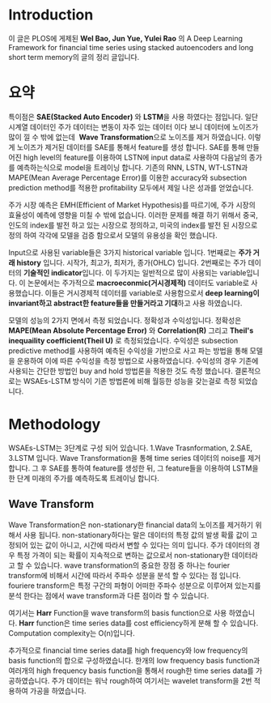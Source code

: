 # Introduction

이 글은  PLOS에 게제된 **WeI Bao, Jun Yue, Yulei Rao** 의 A Deep Learning Framework for financial time series using stacked autoencoders and long short term memory의 글의 정리 글입니다.


# 요약

특이점은 **SAE(Stacked Auto Encoder)** 와 **LSTM**을 사용 하였다는 점입니다. 일단 시계열 데이터인 주가 데이터는 변동이 자주 있는 데이터 이다 보니 데이터에 노이즈가 많이 낄 수 밖에 없는데  **Wave Transformation**으로 노이즈를 제거 하였습니다. 이렇게 노이즈가 제거된 데이터를 SAE를 통해서 feature를 생성 합니다.  SAE를 통해 만들어진 high level의 feature를 이용하여 LSTN에 input data로 사용하여 다음날의 종가를 예측하는식으로 model을 트레이닝 합니다. 기존의 RNN, LSTN,  WT-LSTN과 MAPE(Mean Average Percentage Error)를 이용한 accuracy와 subsection prediction method를 적용한 profitability 모두에서 제일 나은 성과를 얻었습니다.

주가 시장 예측은 EMH(Efficient of Market Hypothesis)를 따르기에, 주가 시장의 효율성이 예측에 영향을 미칠 수 밖에 없습니다. 이러한 문제를 해결 하기 위해서 중국, 인도의 index를 발전 하고 있는 시장으로 정의하고, 미국의 index를 발전 된 시장으로 정의 하여 각각에 모델을 검증 함으로서 모델의 유용성을 확인 했습니다. 

Input으로 사용된 variable들은 3가지 historical variable 입니다. 1번째로는 **주가 거래 history** 입니다. 시작가, 최고가, 최저가, 종가(OHLC) 입니다. 2번째로는 주가 데이터의 **기술적인 indicator**입니다. 이 두가지는 일반적으로 많이 사용되는 variable입니다. 이 논문에서는 주가적으로 **macroeconmic(거시경제적)** 데이터도 variable로 사용했습니다. 이들은 거시경제적 데이터를 variable로 사용함으로서 **deep learning이 invariant하고 abstract한 feature들을 만들거라고 기대**하고 사용 하였습니다.

모델의 성능의 2가지 면에서 측정 되었습니다. 정확성과 수익성입니다. 정확성은 **MAPE(Mean Absolute Percentage Error)** 와 **Correlation(R)** 그리고 **Theil's inequaility coefficient(Theil U)** 로 측정되었습니다. 수익성은 subsection predictive method를 사용하여 예측된 수익성을 기반으로 사고 파는 방법을 통해 모델을 운용하여 이에 따른 수익성을 측정 방법으로 사용하였습니다. 수익성의 경우 기존에 사용되는 간단한 방법인 buy and hold 방법론을 적용한 것도 측정 했습니다. 결론적으로는 WSAEs-LSTM 방식이 기존 방법론에 비해 월등한 성능을 갖는걸로 측정 되었습니다.

# Methodology

WSAEs-LSTM는 3단계로 구성 되어 있습니다. 1.Wave Trasnformation, 2.SAE, 3.LSTM 입니다. Wave Transformation을 통해 time series 데이터의 noise를 제거합니다. 그 후 SAE를 통하여 feature를 생성한 뒤, 그 feature들을 이용하여 LSTM을 한 단계 미래의 주가를 예측하도록 트레이닝 합니다.

## Wave Transform

Wave Transformation은 non-stationary한 financial data의 노이즈를 제거하기 위해서 사용 됩니다. non-stationary하다는 말은 데이터의 특정 값의 발생 확률 값이 고정되어 있는 값이 아니고, 시간에 따라서 변할 수 있다는 의미 입니다. 주가 데이터의 경우 특정 가격이 되는 확률이 지속적으로 변하는 값으로서 non-stationary한 데이터라고 할 수 있습니다. wave transformation의 중요한 장점 중 하나는 fourier transform에 비해서 시간에 따라서 주파수 성분을 분석 할 수 있다는 점 입니다. fouriere transform은 특정 구간의 파형이 어떠한 주파수 성분으로 이루어져 있는지를 분석 한다는 점에서 wave transform과 다른 점이라 할 수 있습니다.

여기서는 **Harr** Function을 wave transform의 basis function으로 사용 하였습니다. **Harr** function은 time series data를 cost efficiency하게 분해 할 수 있습니다. Computation complexity는 O(n)입니다. 

추가적으로 financial time series data를 high frequency와 low frequency의 basis function의 합으로 구성하였습니다. 한개의 low frequency basis function과 여러개의 high frequency basis function을 통해서 rough한 time series data를 가공하였습니다. 주가 데이터는 워낙 rough하여 여기서는 wavelet transform을 2번 적용하여 가공을 하였습니다.









